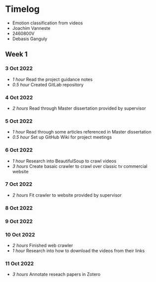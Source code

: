 # Timelog

* Emotion classification from videos
* Joachim Vanneste
* 2460800V
* Debasis Ganguly


## Week 1

### 3 Oct 2022

* *1 hour* Read the project guidance notes
* *0.5 hour* Created GitLab repository

### 4 Oct 2022

* *2 hours* Read through Master dissertation provided by supervisor 

### 5 Oct 2022

* *1 hour* Read through some articles referenced in Master dissertation 
* *0.5 hour* Set up GitHub Wiki for project meetings

### 6 Oct 2022

* *1 hour* Research into BeautifulSoup to crawl videos 
* *3 hours* Create basaic crawler to crawl over classic tv commercial website 

### 7 Oct 2022

* *2 hours* Fit crawler to website provided by supervisor 

### 8 Oct 2022 

### 9 Oct 2022

### 10 Oct 2022

* *2 hours* Finished web crawler 
* *1 hour* Research into how to download the videos from their links 

### 11 Oct 2022

* *3 hours* Annotate reseach papers in Zotero 